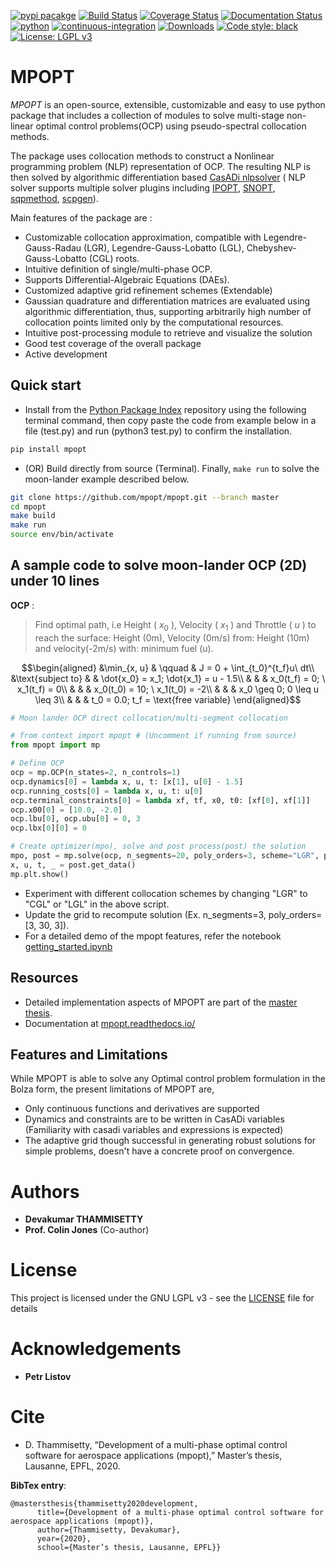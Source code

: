 [![pypi
pacakge](https://img.shields.io/pypi/v/mpopt.svg)](https://pypi.org/project/mpopt)
[![Build
Status](https://travis-ci.org/mpopt/mpopt.svg?branch=master)](https://travis-ci.org/mpopt/mpopt.svg?branch=master)
[![Coverage
Status](https://coveralls.io/repos/github/mpopt/mpopt/badge.svg)](https://coveralls.io/github/mpopt/mpopt)
[![Documentation
Status](https://readthedocs.org/projects/mpopt/badge/?version=latest)](https://mpopt.readthedocs.io/en/latest/?badge=latest)
[![python](https://img.shields.io/pypi/pyversions/mpopt)](https://pypi.org/project/mpopt/)
[![continuous-integration](https://github.com/mpopt/mpopt/actions/workflows/python-package.yml/badge.svg)](https://github.com/mpopt/mpopt/actions/workflows/python-package.yml)
[![Downloads](https://static.pepy.tech/badge/mpopt)](https://pepy.tech/project/mpopt)
[![Code style: black](https://img.shields.io/badge/code%20style-black-000000.svg)](https://github.com/psf/black)
[![License: LGPL v3](https://img.shields.io/badge/License-LGPL_v3-blue.svg)](https://www.gnu.org/licenses/lgpl-3.0)

MPOPT
=====

*MPOPT* is an open-source, extensible, customizable and easy
to use python package that includes a collection of modules to solve
multi-stage non-linear optimal control problems(OCP) using
pseudo-spectral collocation methods.

The package uses collocation methods to construct a Nonlinear programming problem (NLP) representation of OCP. The resulting NLP is then solved by algorithmic differentiation based [CasADi nlpsolver](https://casadi.sourceforge.net/v3.3.0/api/html/d4/d89/group__nlpsol.html)
( NLP solver supports multiple solver plugins including
[IPOPT](https://casadi.sourceforge.net/v3.3.0/api/html/d4/d89/group__nlpsol.html#plugin_Nlpsol_ipopt),
[SNOPT](https://casadi.sourceforge.net/v3.3.0/api/html/d4/d89/group__nlpsol.html#plugin_Nlpsol_snopt),
[sqpmethod](https://casadi.sourceforge.net/v3.3.0/api/html/d4/d89/group__nlpsol.html#plugin_Nlpsol_sqpmethod),
[scpgen](https://casadi.sourceforge.net/v3.3.0/api/html/d4/d89/group__nlpsol.html#plugin_Nlpsol_scpgen)).

Main features of the package are :

-   Customizable collocation approximation, compatible with
    Legendre-Gauss-Radau (LGR), Legendre-Gauss-Lobatto (LGL),
    Chebyshev-Gauss-Lobatto (CGL) roots.
-   Intuitive definition of single/multi-phase OCP.
-   Supports Differential-Algebraic Equations (DAEs).
-   Customized adaptive grid refinement schemes (Extendable)
-   Gaussian quadrature and differentiation matrices are evaluated using algorithmic differentiation, thus, supporting arbitrarily high number of collocation points limited only by the computational resources.
-   Intuitive post-processing module to retrieve and visualize the solution
-   Good test coverage of the overall package
-   Active development

Quick start
----------------

-   Install from the [Python Package Index](https://pypi.org/project/mpopt/) repository using the following terminal command, then copy paste the code from example below in a file (test.py) and run (python3 test.py) to confirm the installation.

```bash
pip install mpopt
```

-   (OR) Build directly from source (Terminal). Finally, `make run` to solve the moon-lander example described below.

```bash
git clone https://github.com/mpopt/mpopt.git --branch master
cd mpopt
make build
make run
source env/bin/activate
```

A sample code to solve moon-lander OCP (2D) under 10 lines
-------------------------------------------------------------

**OCP** :
> Find optimal path, i.e Height ( $x_0$ ), Velocity ( $x_1$ ) and Throttle ( $u$ ) to reach the surface: Height (0m), Velocity (0m/s) from: Height (10m) and velocity(-2m/s) with: minimum fuel (u).

$$\begin{aligned}
&\min_{x, u}        & \qquad & J = 0 + \int_{t_0}^{t_f}u\ dt\\
&\text{subject to} &      & \dot{x_0} = x_1; \dot{x_1} = u - 1.5\\
 &                 &     & x_0(t_f) = 0; \ x_1(t_f) = 0\\
&                  &      & x_0(t_0) = 10; \ x_1(t_0) = -2\\
&                  &       & x_0 \geq 0; 0 \leq u \leq 3\\
&                 &     & t_0 = 0.0; t_f = \text{free variable}
\end{aligned}$$

```python
# Moon lander OCP direct collocation/multi-segment collocation

# from context import mpopt # (Uncomment if running from source)
from mpopt import mp

# Define OCP
ocp = mp.OCP(n_states=2, n_controls=1)
ocp.dynamics[0] = lambda x, u, t: [x[1], u[0] - 1.5]
ocp.running_costs[0] = lambda x, u, t: u[0]
ocp.terminal_constraints[0] = lambda xf, tf, x0, t0: [xf[0], xf[1]]
ocp.x00[0] = [10.0, -2.0]
ocp.lbu[0], ocp.ubu[0] = 0, 3
ocp.lbx[0][0] = 0

# Create optimizer(mpo), solve and post process(post) the solution
mpo, post = mp.solve(ocp, n_segments=20, poly_orders=3, scheme="LGR", plot=True)
x, u, t, _ = post.get_data()
mp.plt.show()
```

-  Experiment with different collocation schemes by changing "LGR" to "CGL" or "LGL" in the above script.
-  Update the grid to recompute solution (Ex. n_segments=3, poly_orders=[3, 30, 3]).
-  For a detailed demo of the mpopt features, refer the notebook [getting_started.ipynb](https://github.com/mpopt/mpopt/blob/master/getting_started.ipynb)

Resources
------------
-  Detailed implementation aspects of MPOPT are part of the [master thesis](https://github.com/mpopt/mpopt/blob/01f4612ec84a5f6bec8f694c19b129d9fbc12527/docs/Devakumar-Master-Thesis-Report.pdf).
-  Documentation at [mpopt.readthedocs.io/](mpopt.readthedocs.io/)

Features and Limitations
---------------------------
While MPOPT is able to solve any Optimal control problem formulation in the Bolza form, the present limitations of MPOPT are,

- Only continuous functions and derivatives are supported
- Dynamics and constraints are to be written in CasADi variables (Familiarity with casadi variables and expressions is expected)
- The adaptive grid though successful in generating robust solutions for simple problems, doesn't have a concrete proof on convergence.


Authors
=======

-   **Devakumar THAMMISETTY**
-   **Prof. Colin Jones** (Co-author)

License
=======

This project is licensed under the GNU LGPL v3 - see the
[LICENSE](https://github.com/mpopt/mpopt/blob/master/LICENSE) file for
details

Acknowledgements
================

-   **Petr Listov**

Cite
=====

-  D. Thammisetty, “Development of a multi-phase optimal control software for aerospace applications (mpopt),” Master’s thesis, Lausanne, EPFL, 2020.

**BibTex entry**:

    @mastersthesis{thammisetty2020development,
          title={Development of a multi-phase optimal control software for aerospace applications (mpopt)},
          author={Thammisetty, Devakumar},
          year={2020},
          school={Master’s thesis, Lausanne, EPFL}}
